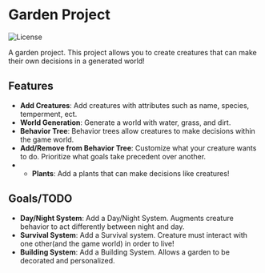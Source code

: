 # Garden Project

![License](https://img.shields.io/badge/license-MIT-blue.svg)

A garden project. This project allows you to create creatures that can make their own decisions in a generated world!

## Features

- **Add Creatures**: Add creatures with attributes such as name, species, temperment, ect.
- **World Generation**: Generate a world with water, grass, and dirt.
- **Behavior Tree**: Behavior trees allow creatures to make decisions within the game world.
- **Add/Remove from Behavior Tree**: Customize what your creature wants to do. Prioritize what goals take precedent over another.
- - **Plants**: Add a plants that can make decisions like creatures!

## Goals/TODO
- **Day/Night System**: Add a Day/Night System. Augments creature behavior to act differently between night and day.
- **Survival System**: Add a Survival system. Creature must interact with one other(and the game world) in order to live!
- **Building System**: Add a Building System. Allows a garden to be decorated and personalized.

